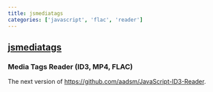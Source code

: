 ```yaml
---
title: jsmediatags
categories: ['javascript', 'flac', 'reader']
---
```

## [jsmediatags](https://github.com/aadsm/jsmediatags)

### Media Tags Reader (ID3, MP4, FLAC)


The next version of https://github.com/aadsm/JavaScript-ID3-Reader.
